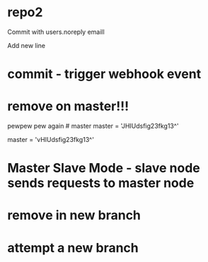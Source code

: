 # repo2

Commit with users.noreply emaill

Add new line
# commit - trigger webhook event

# remove on master!!!
pewpew pew again    # master
master = 'JHIUdsfig23fkg13^'













master = 'vHIUdsfig23fkg13^'

# Master Slave Mode - slave node sends requests to master node



# remove in new branch

# attempt a new branch





